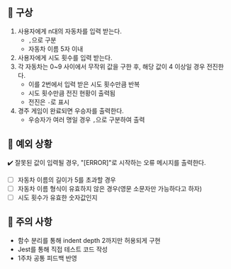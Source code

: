 ## 📌 구상
1. 사용자에게 n대의 자동차를 입력 받는다.
   - `,`으로 구분
   - 자동차 이름 5자 이내 
2. 사용자에게 시도 횟수를 입력 받는다.
3. 각 자동차는 0~9 사이에서 무작위 값을 구한 후, 해당 값이 4 이상일 경우 전진한다.
   - 이를 2번에서 입력 받은 시도 횟수만큼 반복
   - 시도 횟수만큼 전진 현황이 출력됨
   - 전진은 `-`로 표시
4. 경주 게임이 완료되면 우승자를 출력한다.
   - 우승자가 여러 명일 경우 `,`으로 구분하여 출력

## 📌 예외 상황
✔️ 잘못된 값이 입력될 경우, "[ERROR]"로 시작하는 오류 메시지를 출력한다.
- [ ] 자동차 이름의 길이가 5를 초과할 경우
- [ ] 자동차 이름 형식이 유효하지 않은 경우(영문 소문자만 가능하다고 하자)
- [ ] 시도 횟수가 유효한 숫자값인지

## 📌 주의 사항
- 함수 분리를 통해 indent depth 2까지만 허용되게 구현
- Jest를 통해 직접 테스트 코드 작성
- 1주차 공통 피드백 반영